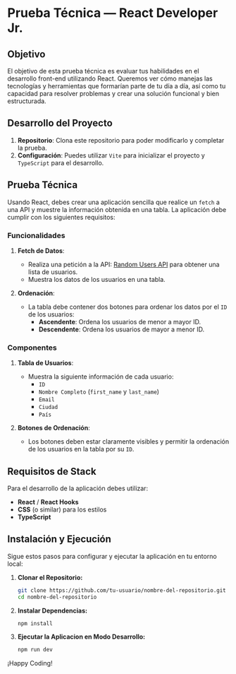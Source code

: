 # Prueba Técnica — React Developer Jr.

## Objetivo

El objetivo de esta prueba técnica es evaluar tus habilidades en el desarrollo front-end utilizando React. Queremos ver cómo manejas las tecnologías y herramientas que formarían parte de tu día a día, así como tu capacidad para resolver problemas y crear una solución funcional y bien estructurada.

## Desarrollo del Proyecto

1. **Repositorio**: Clona este repositorio para poder modificarlo y completar la prueba.
3. **Configuración**: Puedes utilizar `Vite` para inicializar el proyecto y `TypeScript` para el desarrollo.

## Prueba Técnica

Usando React, debes crear una aplicación sencilla que realice un `fetch` a una API y muestre la información obtenida en una tabla. La aplicación debe cumplir con los siguientes requisitos:

### Funcionalidades

1. **Fetch de Datos**:
   - Realiza una petición a la API: [Random Users API](https://api.freeapi.app/api/v1/public/randomusers) para obtener una lista de usuarios.
   - Muestra los datos de los usuarios en una tabla.

2. **Ordenación**:
   - La tabla debe contener dos botones para ordenar los datos por el `ID` de los usuarios:
     - **Ascendente**: Ordena los usuarios de menor a mayor ID.
     - **Descendente**: Ordena los usuarios de mayor a menor ID.

### Componentes

1. **Tabla de Usuarios**:
   - Muestra la siguiente información de cada usuario:
     - `ID`
     - `Nombre Completo` (`first_name` y `last_name`)
     - `Email`
     - `Ciudad`
     - `País`

2. **Botones de Ordenación**:
   - Los botones deben estar claramente visibles y permitir la ordenación de los usuarios en la tabla por su `ID`.

## Requisitos de Stack

Para el desarrollo de la aplicación debes utilizar:

- **React** / **React Hooks**
- **CSS** (o similar) para los estilos
- **TypeScript**

## Instalación y Ejecución

Sigue estos pasos para configurar y ejecutar la aplicación en tu entorno local:

1. **Clonar el Repositorio:**

   ```bash
   git clone https://github.com/tu-usuario/nombre-del-repositorio.git
   cd nombre-del-repositorio

2. **Instalar Dependencias:**

   ```bash
   npm install

3. **Ejecutar la Aplicacion en Modo Desarrollo:**

   ```bash
   npm run dev

¡Happy Coding!